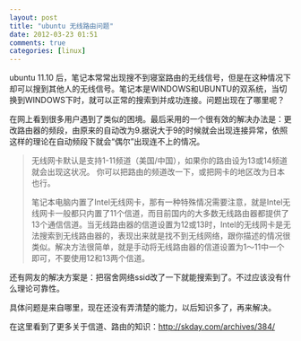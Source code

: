 ```yaml
---
layout: post
title: "ubuntu 无线路由问题"
date: 2012-03-23 01:51
comments: true
categories: [linux]
---
```


ubuntu 11.10 后，笔记本常常出现搜不到寝室路由的无线信号，但是在这种情况下却可以搜到其他人的无线信号。笔记本是WINDOWS和UBUNTU的双系统，当切换到WINDOWS下时，就可以正常的搜索到并成功连接。问题出现在了哪里呢？

在网上看到很多用户遇到了类似的困境。最后采用的一个很有效的解决办法是：更改路由器的频段，由原来的自动改为9.据说大于9的时候就会出现连接异常，依照这样的理论在自动频段下就会“偶尔”出现连不上的情况。


<!--more-->
<blockquote>
无线网卡默认是支持1-11频道（美国/中国），如果你的路由设为13或14频道就会出现这状况。
你可以把路由的频道改一下，或把网卡的地区改为日本也行。

笔记本电脑内置了Intel无线网卡，那有一种特殊情况需要注意，就是Intel无线网卡一般都只内置了11个信道，而目前国内的大多数无线路由器都提供了13个通信信道。当无线路由器的信道设置为12或13时，Intel的无线网卡是无法搜索到无线路由器的，表现出来就是找不到无线网络，跟你描述的情况很类似。解决方法很简单，就是手动将无线路由器的信道设置为1～11中一个即可，不要使用12和13两个信道。
</blockquote>


还有网友的解决方案是：把宿舍网络ssid改了一下就能搜索到了。不过应该没有什么理论可靠性。

具体问题是来自哪里，现在还没有弄清楚的能力，以后知识多了，再来解决。

在这里看到了更多关于信道、路由的知识：http://skday.com/archives/384/

